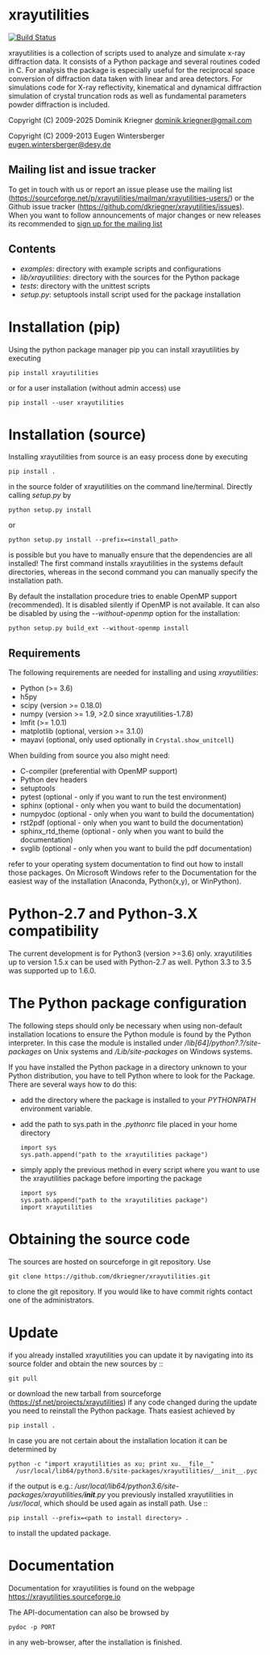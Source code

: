 xrayutilities
=============


[![Build Status](https://dev.azure.com/dominikkriegner/xrayutilities/_apis/build/status/dkriegner.xrayutilities?repoName=dkriegner%2Fxrayutilities&branchName=main)](https://dev.azure.com/dominikkriegner/xrayutilities/_build/)

xrayutilities is a collection of scripts used to analyze and simulate x-ray
diffraction data.  It consists of a Python package and several routines coded
in C. For analysis the package is especially useful for the reciprocal space
conversion of diffraction data taken with linear and area detectors. For
simulations code for X-ray reflectivity, kinematical and dynamical diffraction
simulation of crystal truncation rods as well as fundamental parameters powder
diffraction is included.


Copyright (C) 2009-2025 Dominik Kriegner <dominik.kriegner@gmail.com>

Copyright (C) 2009-2013 Eugen Wintersberger <eugen.wintersberger@desy.de>


Mailing list and issue tracker
------------------------------

To get in touch with us or report an issue please use the mailing list
(https://sourceforge.net/p/xrayutilities/mailman/xrayutilities-users/) or the
Github issue tracker (https://github.com/dkriegner/xrayutilities/issues). When
you want to follow announcements of major changes or new releases its
recommended to [sign up for the mailing
list](https://sourceforge.net/projects/xrayutilities/lists/xrayutilities-users)


Contents
--------

* *examples*:           directory with example scripts and configurations
* *lib/xrayutilities*:  directory with the sources for the Python package
* *tests*:              directory with the unittest scripts
* *setup.py*:           setuptools install script used for the package installation


Installation (pip)
==================
Using the python package manager pip you can install xrayutilities by executing

    pip install xrayutilities

or for a user installation (without admin access) use

    pip install --user xrayutilities


Installation (source)
=====================
Installing xrayutilities from source is an easy process done by executing

    pip install .

in the source folder of xrayutilities on the command line/terminal. Directly
calling *setup.py* by

    python setup.py install

or

    python setup.py install --prefix=<install_path>

is possible but you have to manually ensure that the dependencies are all
installed! The first command installs xrayutilities in the systems default
directories, whereas in the second command you can manually specify the
installation path.

By default the installation procedure tries to enable OpenMP support
(recommended). It is disabled silently if OpenMP is not available. It can also
be disabled by using the *--without-openmp* option for the installation:

    python setup.py build_ext --without-openmp install

Requirements
------------
The following requirements are needed for installing and using *xrayutilities*:

- Python (>= 3.6)
- h5py
- scipy (version >= 0.18.0)
- numpy (version >= 1.9, >2.0 since xrayutilities-1.7.8)
- lmfit (>= 1.0.1)
- matplotlib (optional, version >= 3.1.0)
- mayavi (optional, only used optionally in `Crystal.show_unitcell`)

When building from source you also might need:

- C-compiler (preferential with OpenMP support)
- Python dev headers
- setuptools
- pytest (optional - only if you want to run the test environment)
- sphinx (optional - only when you want to build the documentation)
- numpydoc (optional - only when you want to build the documentation)
- rst2pdf (optional - only when you want to build the documentation)
- sphinx_rtd_theme (optional - only when you want to build the documentation)
- svglib (optional - only when you want to build the pdf documentation)

refer to your operating system documentation to find out how to install
those packages. On Microsoft Windows refer to the Documentation for the
easiest way of the installation (Anaconda, Python(x,y), or WinPython).

Python-2.7 and Python-3.X compatibility
=======================================

The current development is for Python3 (version >=3.6) only. xrayutilities up
to version 1.5.x can be used with Python-2.7 as well. Python 3.3 to 3.5 was
supported up to 1.6.0.

The Python package configuration
================================

The following steps should only be necessary when using non-default
installation locations to ensure the Python module is found by the Python
interpreter. In this case the module is installed under
*<prefix>/lib[64]/python?.?/site-packages* on Unix systems and
*<prefix>/Lib/site-packages* on Windows systems.

If you have installed the Python package in a directory unknown to your Python
distribution, you have to tell Python where to look for the Package.  There are
several ways how to do this:

- add the directory where the package is installed to your
  *PYTHONPATH* environment variable.

- add the path to sys.path in the *.pythonrc* file placed in your home
  directory

      import sys
      sys.path.append("path to the xrayutilities package")

- simply apply the previous method in every script where you want to
  use the xrayutilities package before importing the package

      import sys
      sys.path.append("path to the xrayutilities package")
      import xrayutilities

Obtaining the source code
=========================

The sources are hosted on sourceforge in git repository.
Use

    git clone https://github.com/dkriegner/xrayutilities.git

to clone the git repository. If you would like to have commit rights
contact one of the administrators.

Update
======

if you already installed xrayutilities you can update it by navigating into
its source folder and obtain the new sources by ::

    git pull

or download the new tarball from sourceforge
(https://sf.net/projects/xrayutilities) if any code changed during the update you
need to reinstall the Python package. Thats easiest achieved by

    pip install .

In case you are not certain about the installation location it can be determined by

    python -c "import xrayutilities as xu; print xu.__file__"
      /usr/local/lib64/python3.6/site-packages/xrayutilities/__init__.pyc

if the output is e.g.: */usr/local/lib64/python3.6/site-packages/xrayutilities/__init__.py*
you previously installed xrayutilities in */usr/local*, which should be used
again as install path. Use ::

    pip install --prefix=<path to install directory> .

to install the updated package.


Documentation
=============

Documentation for xrayutilities is found on the webpage
https://xrayutilities.sourceforge.io

The API-documentation can also be browsed by

    pydoc -p PORT

in any web-browser, after the installation is finished.
